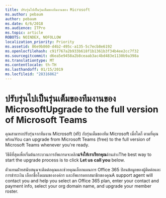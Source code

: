 ```yaml
---
title: ปรับรุ่นไปเป็นรุ่นเต็มของทีมงานของ Microsoft
ms.author: pebaum
author: pebaum
ms.date: 6/6/2018
ms.audience: ITPro
ms.topic: article
ROBOTS: NOINDEX, NOFOLLOW
localization_priority: Priority
ms.assetid: 86e9b860-d4b2-495c-a135-5c7ecb8e6192
ms.openlocfilehash: c91f767a2b933b618f1b1361b3f34b4ee2cc7f32
ms.sourcegitcommit: d6ea5e9458a2b8ceaab3ac4bd483e1130b9a398a
ms.translationtype: MT
ms.contentlocale: th-TH
ms.lasthandoff: 01/15/2019
ms.locfileid: "28316862"
---
```

# <a name="upgrade-to-the-full-version-of-microsoft-teams"></a><span data-ttu-id="310c0-102">ปรับรุ่นไปเป็นรุ่นเต็มของทีมงานของ Microsoft</span><span class="sxs-lookup"><span data-stu-id="310c0-102">Upgrade to the full version of Microsoft Teams</span></span>

<span data-ttu-id="310c0-103">คุณสามารถปรับรุ่นจากทีมงาน Microsoft (ฟรี) กับรุ่นเต็มของทีม Microsoft เมื่อใดก็ ตามที่คุณพร้อม</span><span class="sxs-lookup"><span data-stu-id="310c0-103">You can upgrade from Microsoft Teams (free) to the full version of Microsoft Teams whenever you're ready.</span></span>
  
<span data-ttu-id="310c0-104">วิธีดีที่สุดเพื่อเริ่มต้นกระบวนการอัพเกรดจะคลิก**แจ้งให้เราเรียกคุณ**ด้านล่าง</span><span class="sxs-lookup"><span data-stu-id="310c0-104">The best way to start the upgrade process is to click **Let us call you** below.</span></span> 
  
<span data-ttu-id="310c0-105">ตัวแทนฝ่ายสนับสนุนจะติดต่อคุณและช่วยคุณเลือกแผนการ Office 365 ป้อนข้อมูลของผู้ติดต่อและการชำระเงิน เลือกชื่อโดเมนขององค์กร และอัพเกรดยกสมาชิกของคุณ</span><span class="sxs-lookup"><span data-stu-id="310c0-105">A support agent will contact you and help you select an Office 365 plan, enter your contact and payment info, select your org domain name, and upgrade your member roster.</span></span>
  

